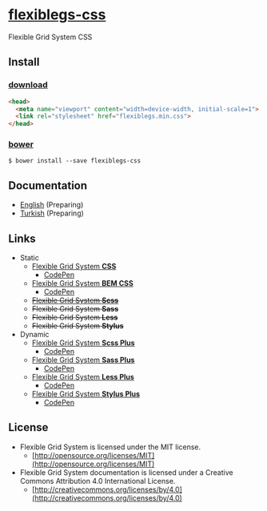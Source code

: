 # [flexiblegs-css](http://flexible.gs)

Flexible Grid System CSS

## Install

### [download](https://raw.githubusercontent.com/flexiblegs/flexiblegs-css/master/flexiblegs.min.css)
```html
<head>
  <meta name="viewport" content="width=device-width, initial-scale=1">
  <link rel="stylesheet" href="flexiblegs.min.css">
</head>
```

### [bower](http://bower.io)
```
$ bower install --save flexiblegs-css
```

## Documentation
- [English](https://github.com/flexiblegs/flexiblegs-docs/tree/master/en/) (Preparing)
- [Turkish](https://github.com/flexiblegs/flexiblegs-docs/tree/master/tr/) (Preparing)

## Links

- Static
  - [Flexible Grid System **CSS**](https://github.com/flexiblegs/flexiblegs-css)
    - [CodePen](http://codepen.io/dnomak/pen/KwWJpm?editors=100)
  - [Flexible Grid System **BEM CSS**](https://github.com/flexiblegs/flexiblegs-bem-css)
    - [CodePen](http://codepen.io/dnomak/pen/wayPxJ?editors=100)
  - [~~Flexible Grid System **Scss**~~](https://github.com/flexiblegs/flexiblegs-scss)
  - ~~Flexible Grid System **Sass**~~
  - ~~Flexible Grid System **Less**~~
  - ~~Flexible Grid System **Stylus**~~
- Dynamic
  - [Flexible Grid System **Scss Plus**](https://github.com/flexiblegs/flexiblegs-scss-plus)
    - [CodePen](http://codepen.io/dnomak/pen/wBzdzj?editors=110)
  - [Flexible Grid System **Sass Plus**](https://github.com/flexiblegs/flexiblegs-sass-plus)
    - [CodePen](http://codepen.io/dnomak/pen/eNEOvP?editors=110)
  - [Flexible Grid System **Less Plus**](https://github.com/flexiblegs/flexiblegs-less-plus)
    - [CodePen](http://codepen.io/dnomak/pen/yyVXQa?editors=110)
  - [Flexible Grid System **Stylus Plus**](https://github.com/flexiblegs/flexiblegs-stylus-plus)
    - [CodePen](http://codepen.io/dnomak/pen/EaZPYw?editors=110)

## License
- Flexible Grid System is licensed under the MIT license.
  - [http://opensource.org/licenses/MIT](http://opensource.org/licenses/MIT)
- Flexible Grid System documentation is licensed under a Creative Commons Attribution 4.0 International License.
  - [http://creativecommons.org/licenses/by/4.0](http://creativecommons.org/licenses/by/4.0)
